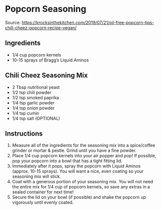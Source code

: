 # Popcorn Seasoning

Source: https://krocksinthekitchen.com/2019/07/21/oil-free-popcorn-tips-chili-cheez-popcorn-recipe-vegan/

## Ingredients 
* 1/4 cup popcorn kernels
* 10-15 sprays of Bragg’s Liquid Aminos

## Chili Cheez Seasoning Mix
* 2 Tbsp nutritional yeast
* 1/2 tsp chili powder
* 1/2 tsp smoked paprika
* 1/4 tsp garlic powder
* 1/4 tsp onion powder
* 1/4 tsp cumin
*  1/4 tsp salt (OPTIONAL)

## Instructions 
1. Measure all of the ingredients for the seasoning mix into a spice/coffee grinder or mortar & pestle. Grind until you have a fine powder.
2. Place 1/4 cup popcorn kernels into your air popper and pop! If possible, pop your popcorn into a bowl that has a tight fitting lid.
3. Immediately after it pops, spray the popcorn with Liquid Aminos (approx. 10-15 sprays). You will want a nice, even coating so your seasoning mix will stick.
4. Coat with a generous portion of your seasoning mix. You will not need the entire mix for 1/4 cup of popcorn kernels, so save any extras in a sealed container for next time!
5. Secure the lid on your bowl (if possible) and shake the popcorn up vigorously until evenly coated.
